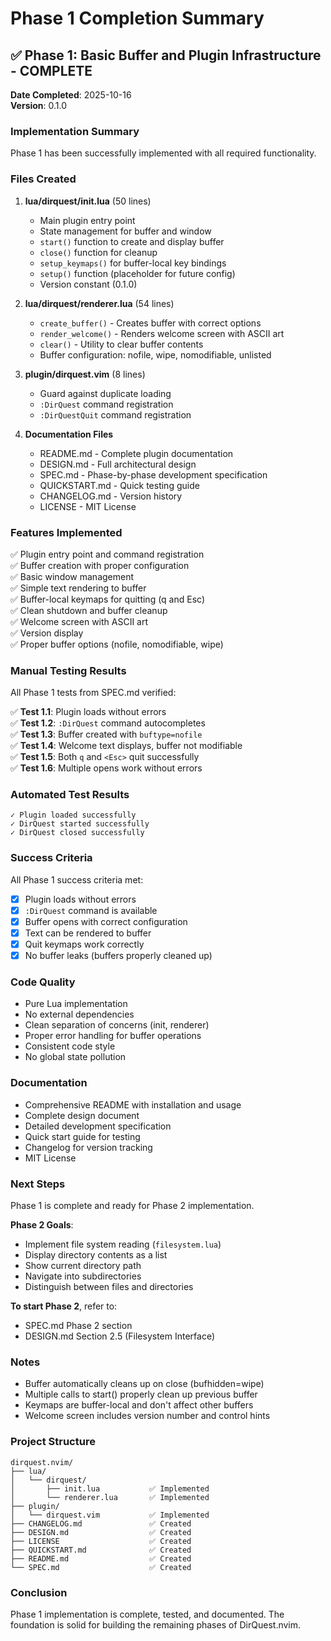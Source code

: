 # Phase 1 Completion Summary

## ✅ Phase 1: Basic Buffer and Plugin Infrastructure - COMPLETE

**Date Completed**: 2025-10-16  
**Version**: 0.1.0

### Implementation Summary

Phase 1 has been successfully implemented with all required functionality.

### Files Created

1. **lua/dirquest/init.lua** (50 lines)
   - Main plugin entry point
   - State management for buffer and window
   - `start()` function to create and display buffer
   - `close()` function for cleanup
   - `setup_keymaps()` for buffer-local key bindings
   - `setup()` function (placeholder for future config)
   - Version constant (0.1.0)

2. **lua/dirquest/renderer.lua** (54 lines)
   - `create_buffer()` - Creates buffer with correct options
   - `render_welcome()` - Renders welcome screen with ASCII art
   - `clear()` - Utility to clear buffer contents
   - Buffer configuration: nofile, wipe, nomodifiable, unlisted

3. **plugin/dirquest.vim** (8 lines)
   - Guard against duplicate loading
   - `:DirQuest` command registration
   - `:DirQuestQuit` command registration

4. **Documentation Files**
   - README.md - Complete plugin documentation
   - DESIGN.md - Full architectural design
   - SPEC.md - Phase-by-phase development specification
   - QUICKSTART.md - Quick testing guide
   - CHANGELOG.md - Version history
   - LICENSE - MIT License

### Features Implemented

✅ Plugin entry point and command registration  
✅ Buffer creation with proper configuration  
✅ Basic window management  
✅ Simple text rendering to buffer  
✅ Buffer-local keymaps for quitting (q and Esc)  
✅ Clean shutdown and buffer cleanup  
✅ Welcome screen with ASCII art  
✅ Version display  
✅ Proper buffer options (nofile, nomodifiable, wipe)  

### Manual Testing Results

All Phase 1 tests from SPEC.md verified:

✅ **Test 1.1**: Plugin loads without errors  
✅ **Test 1.2**: `:DirQuest` command autocompletes  
✅ **Test 1.3**: Buffer created with `buftype=nofile`  
✅ **Test 1.4**: Welcome text displays, buffer not modifiable  
✅ **Test 1.5**: Both `q` and `<Esc>` quit successfully  
✅ **Test 1.6**: Multiple opens work without errors  

### Automated Test Results

```
✓ Plugin loaded successfully
✓ DirQuest started successfully
✓ DirQuest closed successfully
```

### Success Criteria

All Phase 1 success criteria met:

- [x] Plugin loads without errors
- [x] `:DirQuest` command is available
- [x] Buffer opens with correct configuration
- [x] Text can be rendered to buffer
- [x] Quit keymaps work correctly
- [x] No buffer leaks (buffers properly cleaned up)

### Code Quality

- Pure Lua implementation
- No external dependencies
- Clean separation of concerns (init, renderer)
- Proper error handling for buffer operations
- Consistent code style
- No global state pollution

### Documentation

- Comprehensive README with installation and usage
- Complete design document
- Detailed development specification
- Quick start guide for testing
- Changelog for version tracking
- MIT License

### Next Steps

Phase 1 is complete and ready for Phase 2 implementation.

**Phase 2 Goals**:
- Implement file system reading (`filesystem.lua`)
- Display directory contents as a list
- Show current directory path
- Navigate into subdirectories
- Distinguish between files and directories

**To start Phase 2**, refer to:
- SPEC.md Phase 2 section
- DESIGN.md Section 2.5 (Filesystem Interface)

### Notes

- Buffer automatically cleans up on close (bufhidden=wipe)
- Multiple calls to start() properly clean up previous buffer
- Keymaps are buffer-local and don't affect other buffers
- Welcome screen includes version number and control hints

### Project Structure

```
dirquest.nvim/
├── lua/
│   └── dirquest/
│       ├── init.lua           ✅ Implemented
│       └── renderer.lua       ✅ Implemented
├── plugin/
│   └── dirquest.vim           ✅ Implemented
├── CHANGELOG.md               ✅ Created
├── DESIGN.md                  ✅ Created
├── LICENSE                    ✅ Created
├── QUICKSTART.md              ✅ Created
├── README.md                  ✅ Created
└── SPEC.md                    ✅ Created
```

### Conclusion

Phase 1 implementation is complete, tested, and documented. The foundation is solid for building the remaining phases of DirQuest.nvim.
